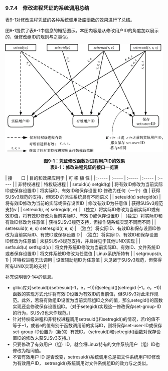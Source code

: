 ### 9.7.4　修改进程凭证的系统调用总结

表9-1对修改进程凭证的各种系统调用及库函数的效果进行了总结。

图9-1提供了表9-1中信息的概括图示。本图内容是从修改用户ID的角度加以展示的，但修改组ID的规则与之类似。

![209.png](../images/209.png)
<center class="my_markdown"><b class="my_markdown">图9-1：凭证修改函数对进程用户ID的效果</b></center>

<center class="my_markdown"><b class="my_markdown">表9-1：修改进程凭证的接口一览表</b></center>

| 接　　口 | 目的和效果应用于 | 可 移 植 性 |
| :-----  | :-----  | :-----  | :-----  | :-----  |
| 非特权进程 | 特权级进程 |
| setuid(u) setgid(g) | 将有效ID修改为当前实际ID或保存设置ID | 将实际ID、有效ID和保存设置 ID 修改为任何（一个）值 | 获得SUSv3规范的支持，但BSD 的派生系统具有不同语义 |
| seteuid(e) setegid(e) | 将有效ID修改为当前的实际或保存设置ID | 修改有效ID为任意值 | 获得SUSv3规范支持v |
| setreuid(r, e) setregid(r, e) | （独立）将实际ID修改为当前实际ID或有效ID值，将有效ID修改为当前实际ID、有效ID或保存设置ID | （独立）将实际ID和有效ID修改为任意值 | 获得SUSv3规范支持，但操作随系统实现不同而不同 |
| setresuid(r, e, s) setresgid(r, e, s) | （独立）将实际ID、有效ID和保存设置ID修改为当前实际ID、有效ID或保存设置ID | （独立）将实际ID、有效ID和保存设置 ID修改为任意值 | 未获SUSv3规范支持，并且鲜见于其他UNIX实现 |
| setfsuid(u) setfsgid(u) | 将文件系统ID修改为当前实际ID、有效ID、文件系统ID或者保存设置ID | 将文件系统ID修改为任意值 | Linux系统所特有 |
| setgroups(n, 1) | 非特权进程无法调用 | 设置辅助组ID为任意值 | 未见诸于SUSv3规范，但获得所有UNIX实现的支持 |

补充说明表9-1中的信息。

+ glibc库对seteuid()(setresuid(–1，e，–1))和setegid()(setregid (–1，e，–1))函数的实现方式允许将有效ID设置为有效ID的当前值，但SUSv3对此未作规范。此外，若将有效组ID设置为当前实际组ID之外的值，那么setegid()的函数实现还会修改保存设置组ID。（对于setegid()实现这一修改保存set-group-ID的行为，SUSv3也未作规范。）
+ 针对特权级进程和非特权进程调用setreuid()和setregid()的情况，若r的值不等于−1，或者e的值有别于函数调用前的实际ID，则将保存set-user-ID或保存set-group-ID设置为（新的）有效ID。（setreuid()和setregid()函数对保存设置ID的修改未获SUSv3支持。）
+ 只要修改了有效用户（组）ID，就会将Linux特有的文件系统用户（组）ID也修改为相同值。
+ 不管有效用户 ID 是否改变，setresuid()系统调用总是把文件系统用户ID修改为有效用户ID， setresgid()系统调用对文件系统组ID的效力与之类似。

